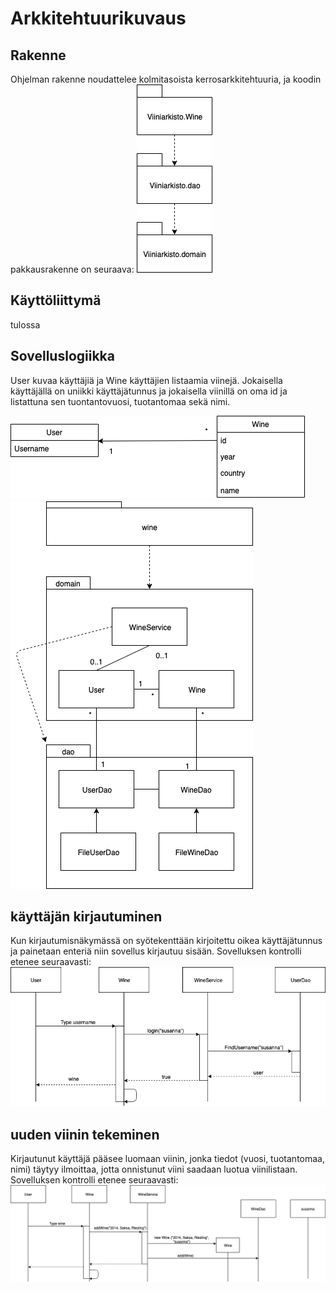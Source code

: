 # Arkkitehtuurikuvaus

## Rakenne
Ohjelman rakenne noudattelee kolmitasoista kerrosarkkitehtuuria, ja koodin pakkausrakenne on seuraava:
<img src="https://github.com/sritala/ot-harjoitustyo/blob/master/dokumentaatio/kuvat/arkkitehtuuri.png">

## Käyttöliittymä

tulossa

## Sovelluslogiikka

User kuvaa käyttäjiä ja Wine käyttäjien listaamia viinejä. Jokaisella käyttäjällä on uniikki käyttäjätunnus ja jokaisella viinillä on oma id ja listattuna sen tuontantovuosi, tuotantomaa sekä nimi. 

<img src="https://github.com/sritala/ot-harjoitustyo/blob/master/dokumentaatio/kuvat/sovelluslogiikka.png">

<img src="https://github.com/sritala/ot-harjoitustyo/blob/master/dokumentaatio/kuvat/sovelluslogiikka2.png">


## käyttäjän kirjautuminen

Kun kirjautumisnäkymässä on syötekenttään kirjoitettu oikea käyttäjätunnus ja painetaan enteriä niin sovellus kirjautuu sisään. Sovelluksen kontrolli etenee seuraavasti:
<img src="https://github.com/sritala/ot-harjoitustyo/blob/master/dokumentaatio/kuvat/sekvenssikaavioOT.png">

## uuden viinin tekeminen

Kirjautunut käyttäjä pääsee luomaan viinin, jonka tiedot (vuosi, tuotantomaa, nimi) täytyy ilmoittaa, jotta onnistunut viini saadaan luotua viinilistaan. Sovelluksen kontrolli etenee seuraavasti:
<img src="https://github.com/sritala/ot-harjoitustyo/blob/master/dokumentaatio/kuvat/sekvenssikaavioOT1.png">
